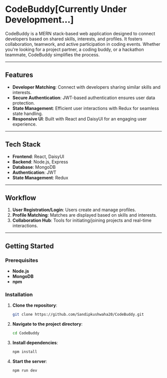 # CodeBuddy[Currently Under Development...]

CodeBuddy is a MERN stack-based web application designed to connect developers based on shared skills, interests, and profiles. It fosters collaboration, teamwork, and active participation in coding events. Whether you're looking for a project partner, a coding buddy, or a hackathon teammate, CodeBuddy simplifies the process.

---
 
## Features

- **Developer Matching**: Connect with developers sharing similar skills and interests.
- **Secure Authentication**: JWT-based authentication ensures user data protection.
- **State Management**: Efficient user interactions with Redux for seamless state handling.
- **Responsive UI**: Built with React and DaisyUI for an engaging user experience.

---

## Tech Stack

- **Frontend**: React, DaisyUI
- **Backend**: Node.js, Express
- **Database**: MongoDB
- **Authentication**: JWT
- **State Management**: Redux

---

## Workflow

1. **User Registration/Login**: Users create and manage profiles.
2. **Profile Matching**: Matches are displayed based on skills and interests.
3. **Collaboration Hub**: Tools for initiating/joining projects and real-time interactions.

---

## Getting Started

### Prerequisites

- **Node.js**
- **MongoDB**
- **npm**

### Installation

1. **Clone the repository**:
   ```bash
   git clone https://github.com/Sandipkushwaha20/CodeBuddy.git
   ```
2. **Navigate to the project directory**:
   ```bash
   cd CodeBuddy
   ```
3. **Install dependencies**:
   ```bash
   npm install
   ```
4. **Start the server**:
   ```bash
   npm run dev
   ```


